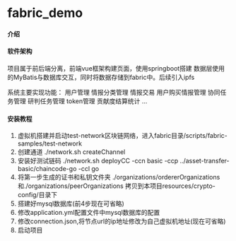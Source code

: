 # fabric_demo

#### 介绍

#### 软件架构
项目属于前后端分离，前端vue框架构建页面，使用springboot搭建
数据层使用的MyBatis与数据库交互，同时将数据存储到fabric中。后续引入ipfs

系统主要实现功能：
用户管理
情报分类管理
情报交易
用户购买情报管理
协同任务管理
研判任务管理
token管理
贡献度结算统计
...

#### 安装教程

1. 虚拟机搭建并启动test-network区块链网络，进入fabric目录/scripts/fabric-samples/test-network
2. 创建通道 ./network.sh createChannel
3. 安装好测试链码 ./network.sh deployCC -ccn basic -ccp ../asset-transfer-basic/chaincode-go -ccl go
4. 将第一步生成的证书和私钥文件夹 ./organizations/ordererOrganizations 和./organizations/peerOrganizations  拷贝到本项目resources/crypto-config/目录下
5. 搭建好mysql数据库(前4步现在可省略)
6. 修改application.yml配置文件中mysql数据库的配置
7. 修改connection.json,将节点url的ip地址修改为自己虚拟机地址(现在可省略)
8. 启动项目



